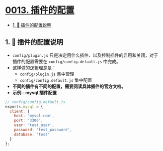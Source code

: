 # [0013. 插件的配置](https://github.com/Tdahuyou/TNotes.egg/tree/main/notes/0013.%20%E6%8F%92%E4%BB%B6%E7%9A%84%E9%85%8D%E7%BD%AE)

<!-- region:toc -->
- [1. 📒 插件的配置说明](#1--插件的配置说明)
<!-- endregion:toc -->

## 1. 📒 插件的配置说明

- `config/plugin.js` 只是决定用什么插件、以及控制插件的启用和关闭，对于插件的配置需要在 `config/config.default.js` 中完成。
- 这样做的逻辑理念是：
  - `config/plugin.js` 集中管理
  - `config/config.default.js` 集中配置
- **不同的插件有不同的配置，需要阅读具体插件的官方文档。**
- **示例 - mysql 插件配置**

```js
// config/config.default.js
exports.mysql = {
  client: {
    host: 'mysql.com',
    port: '3306',
    user: 'test_user',
    password: 'test_password',
    database: 'test'
  }
};
```
